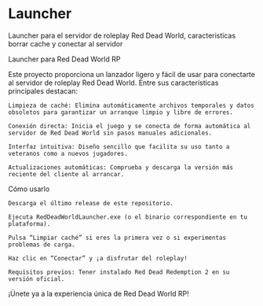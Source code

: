 # Launcher
Launcher para el servidor de roleplay Red Dead World, caracteristicas borrar cache y conectar al servidor 

Launcher para Red Dead World RP

Este proyecto proporciona un lanzador ligero y fácil de usar para conectarte al servidor de roleplay Red Dead World. Entre sus características principales destacan:

    Limpieza de caché: Elimina automáticamente archivos temporales y datos obsoletos para garantizar un arranque limpio y libre de errores.

    Conexión directa: Inicia el juego y se conecta de forma automática al servidor de Red Dead World sin pasos manuales adicionales.

    Interfaz intuitiva: Diseño sencillo que facilita su uso tanto a veteranos como a nuevos jugadores.

    Actualizaciones automáticas: Comprueba y descarga la versión más reciente del cliente al arrancar.

Cómo usarlo

    Descarga el último release de este repositorio.

    Ejecuta RedDeadWorldLauncher.exe (o el binario correspondiente en tu plataforma).

    Pulsa “Limpiar caché” si eres la primera vez o si experimentas problemas de carga.

    Haz clic en “Conectar” y ¡a disfrutar del roleplay!

    Requisitos previos: Tener instalado Red Dead Redemption 2 en su versión oficial.

¡Únete ya a la experiencia única de Red Dead World RP!
